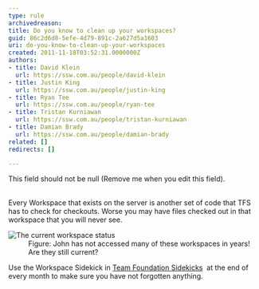 ```yaml
---
type: rule
archivedreason: 
title: Do you know to clean up your workspaces?
guid: 86c2d6d8-5efe-4d79-891c-2a627d5a1603
uri: do-you-know-to-clean-up-your-workspaces
created: 2011-11-18T03:52:31.0000000Z
authors:
- title: David Klein
  url: https://ssw.com.au/people/david-klein
- title: Justin King
  url: https://ssw.com.au/people/justin-king
- title: Ryan Tee
  url: https://ssw.com.au/people/ryan-tee
- title: Tristan Kurniawan
  url: https://ssw.com.au/people/tristan-kurniawan
- title: Damian Brady
  url: https://ssw.com.au/people/damian-brady
related: []
redirects: []

---
```



This field should not be null (Remove me when you edit this field).
<br><excerpt class='endintro'></excerpt><br>
<p>Every Workspace that exists on the server is another set of code that TFS has to check for checkouts. Worse you may have files checked out in that workspace that you will never see.</p>
<dl><dt><img alt="The current workspace status " src="/TFS/RulesToBetterVersionControlwithTFS(AKASourceControl)/PublishingImages/WorkspaceStatus.jpg" /></dt>
<dd>Figure&#58; John has not accessed many of these workspaces in years! Are they still current? </dd></dl>
<p>Use the Workspace Sidekick in <a href="http&#58;//www.attrice.info/cm/tfs/index.htm">Team Foundation Sidekicks</a> <img title="You are now leaving SSW" src="http&#58;//www.ssw.com.au/ssw/images/external.gif" alt="" /> at the end of every month to make sure you have not forgotten anything.</p>


